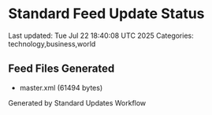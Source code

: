 # Standard Feed Update Status
Last updated: Tue Jul 22 18:40:08 UTC 2025
Categories: technology,business,world

## Feed Files Generated
- master.xml (61494 bytes)

Generated by Standard Updates Workflow
